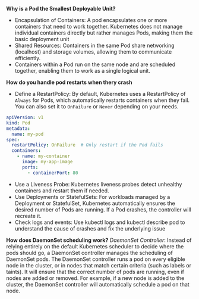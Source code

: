 **Why is a Pod the Smallest Deployable Unit?**
- Encapsulation of Containers: A pod encapsulates one or more containers that need to work together. Kubernetes does not manage individual containers directly but rather manages Pods, making them the basic deployment unit
- Shared Resources: Containers in the same Pod share networking (localhost) and storage volumes, allowing them to communicate efficiently.
- Containers within a Pod run on the same node and are scheduled together, enabling them to work as a single logical unit.

**How do you handle pod restarts when thery crash**
- Define a RestartPolicy: By default, Kubernetes uses a RestartPolicy of `Always` for Pods, which automatically restarts containers when they fail. You can also set it to `OnFailure` or `Never` depending on your needs.
```yaml
apiVersion: v1
kind: Pod
metadata:
  name: my-pod
spec:
  restartPolicy: OnFailure  # Only restart if the Pod fails
  containers:
    - name: my-container
      image: my-app-image
      ports:
        - containerPort: 80
```
- Use a Liveness Probe: Kubernetes liveness probes detect unhealthy containers and restart them if needed.
- Use Deployments or StatefulSets: For workloads managed by a Deployment or StatefulSet, Kubernetes automatically ensures the desired number of Pods are running. If a Pod crashes, the controller will recreate it.
- Check logs and events: Use kubectl logs and kubectl describe pod to understand the cause of crashes and fix the underlying issue

**How does DaemonSet scheduling work?**
*DaemonSet Controller*: Instead of relying entirely on the default Kubernetes scheduler to decide where the pods should go, a DaemonSet controller manages the scheduling of DaemonSet pods. The DaemonSet controller runs a pod on every eligible node in the cluster, or in nodes that match certain criteria (such as labels or taints). It will ensure that the correct number of pods are running, even if nodes are added or removed. For example, if a new node is added to the cluster, the DaemonSet controller will automatically schedule a pod on that node.

